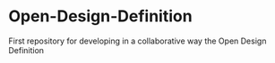 Open-Design-Definition
======================

First repository for developing in a collaborative way the Open Design Definition